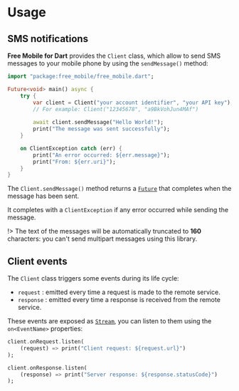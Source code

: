 # Usage

## SMS notifications
**Free Mobile for Dart** provides the `Client` class, which allow to send SMS messages to your mobile phone by using the `sendMessage()` method:

```dart
import "package:free_mobile/free_mobile.dart";

Future<void> main() async {
	try {
		var client = Client("your account identifier", "your API key");
		// For example: Client("12345678", "a9BkVohJun4MAf")
	
		await client.sendMessage("Hello World!");
		print("The message was sent successfully");
	}

	on ClientException catch (err) {
		print("An error occurred: ${err.message}");
		print("From: ${err.uri}");
	}
}
```

The `Client.sendMessage()` method returns a [`Future`](https://api.dart.dev/stable/dart-async/Future-class.html) that completes when the message has been sent.

It completes with a `ClientException` if any error occurred while sending the message.

!> The text of the messages will be automatically truncated to **160** characters: you can't send multipart messages using this library.

## Client events
The `Client` class triggers some events during its life cycle:

- `request` : emitted every time a request is made to the remote service.
- `response` : emitted every time a response is received from the remote service.

These events are exposed as [`Stream`](https://api.dart.dev/stable/dart-async/Stream-class.html), you can listen to them using the `on<EventName>` properties:

```dart
client.onRequest.listen(
	(request) => print("Client request: ${request.url}")
);

client.onResponse.listen(
	(response) => print("Server response: ${response.statusCode}")
);
```
